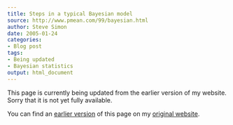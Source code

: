```yaml
---
title: Steps in a typical Bayesian model
source: http://www.pmean.com/99/bayesian.html
author: Steve Simon
date: 2005-01-24
categories:
- Blog post
tags:
- Being updated
- Bayesian statistics
output: html_document
---
```


This page is currently being updated from the earlier version of my website. Sorry that it is not yet fully available.

<!---More--->

You can find an [earlier version][sim1] of this page on my [original website][sim2].

[sim1]: http://www.pmean.com/99/bayesian.html
[sim2]: http://www.pmean.com/original_site.html
